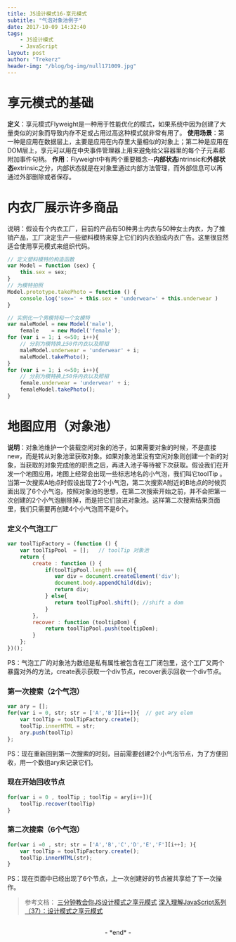 ```yaml
---
title: JS设计模式16-享元模式
subtitle: "气泡对象池例子"
date: 2017-10-09 14:32:40
tags: 
	- JS设计模式
	- JavaScript
layout: post
author: "Trekerz"
header-img: "/blog/bg-img/null171009.jpg"
---
```


# **享元模式的基础**

**定义**：享元模式Flyweight是一种用于性能优化的模式，如果系统中因为创建了大量类似的对象而导致内存不足或占用过高这种模式就非常有用了。
**使用场景**：第一种是应用在数据层上，主要是应用在内存里大量相似的对象上；第二种是应用在DOM层上，享元可以用在中央事件管理器上用来避免给父容器里的每个子元素都附加事件句柄。
**作用**：Flyweight中有两个重要概念--**内部状态**intrinsic和**外部状态**extrinsic之分，内部状态就是在对象里通过内部方法管理，而外部信息可以再通过外部删除或者保存。

# **内衣厂展示许多商品**

说明：假设有个内衣工厂，目前的产品有50种男士内衣与50种女士内衣，为了推销产品，工厂决定生产一些塑料模特来穿上它们的内衣拍成内衣广告。这里很显然适合使用享元模式来组织代码。

```js
// 定义塑料模特的构造函数
var Model = function (sex) {
	this.sex = sex;
}
// 为模特拍照
Model.prototype.takePhoto = function () {
	console.log('sex=' + this.sex + 'underwear=' + this.underwear )
}

// 实例化一个男模特和一个女模特
var maleModel = new Model('male'),
	female    = new Model('female');
for (var i = 1; i <=50; i++){
	// 分别为模特换上50件内衣以及照相
	maleModel.underwear = 'underwear' + i;
	maleModel.takePhoto();
}
for (var i = 1; i <=50; i++){
	// 分别为模特换上50件内衣以及照相
	female.underwear = 'underwear' + i;
	femaleModel.takePhoto();
}
```

# **地图应用（对象池）**

**说明**：对象池维护一个装载空闲对象的池子，如果需要对象的时候，不是直接new，而是转从对象池里获取对象。
​    如果对象池里没有空闲对象则创建一个新的对象，当获取的对象完成他的职责之后，再进入池子等待被下次获取。
​    假设我们在开发一个地图应用，地图上经常会出现一些标志地名的小气泡，我们叫它toolTip 。
​    当第一次搜索A地点时假设出现了2个小气泡，第二次搜索A附近的B地点的时候页面出现了6个小气泡，按照对象池的思想，在第二次搜索开始之前，并不会把第一次创建的2个小气泡删除掉，而是把它们放进对象池。这样第二次搜索结果页面里，我们只需要再创建4个小气泡而不是6个。

### 定义个气泡工厂

```js
var toolTipFactory = (function () {
	var toolTipPool  = [];   // toolTip 对象池
	return {
		create : function () {
			if(toolTipPool.length === 0){
			   var div = document.createElement('div');
			   document.body.appendChild(div);
			   return div;
			} else{
			   return toolTipPool.shift(); //shift a dom
			}
		},
		recover : function (tooltipDom) {
			return toolTipPool.push(tooltipDom);  
		}
	};
})();
```

PS：气泡工厂的对象池为数组是私有属性被包含在工厂闭包里，这个工厂又两个暴露对外的方法，create表示获取一个div节点，recover表示回收一个div节点。

### **第一次搜索（2个气泡）**

```js
var ary = [];
for(var i = 0, str; str = ['A','B'][i++]){  // get ary elem
	var toolTip = toolTipFactory.create();
	toolTip.innerHTML = str;
	ary.push(toolTip)
};
```

PS：现在重新回到第一次搜索的时刻，目前需要创建2个小气泡节点，为了方便回收，用一个数组ary来记录它们。

### 现在开始回收节点

```js
for(var i = 0 , toolTip ; toolTip = ary[i++]){
	toolTip.recover(toolTip)
}
```

### 第二次搜索（6个气泡）

```js
for(var i =0 , str; str = ['A','B','C','D','E','F'][i++]; ){
	var toolTip = toolTipFactory.create();
	toolTip.innerHTML(str);
}
```

PS：现在页面中已经出现了6个节点，上一次创建好的节点被共享给了下一次操作。

> 参考文档：
> [三分钟教会你JS设计模式之享元模式](http://www.jianshu.com/p/a158478c95b5)
> [深入理解JavaScript系列（37）：设计模式之享元模式](http://www.cnblogs.com/TomXu/archive/2012/04/09/2379774.html)

<br/>

<center>-&nbsp;*end*&nbsp;-</center>

<br/>